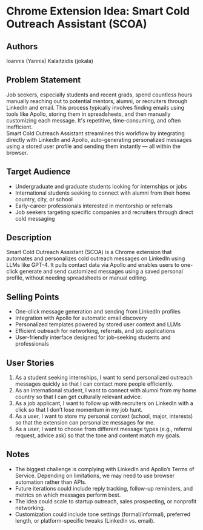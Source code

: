 # Chrome Extension Idea: Smart Cold Outreach Assistant (SCOA)

## Authors  
Ioannis (Yannis) Kalaitzidis (jokala)

## Problem Statement  
Job seekers, especially students and recent grads, spend countless hours manually reaching out to potential mentors, alumni, or recruiters through LinkedIn and email. This process typically involves finding emails using tools like Apollo, storing them in spreadsheets, and then manually customizing each message. It's repetitive, time-consuming, and often inefficient.  
Smart Cold Outreach Assistant streamlines this workflow by integrating directly with LinkedIn and Apollo, auto-generating personalized messages using a stored user profile and sending them instantly — all within the browser.

## Target Audience  
- Undergraduate and graduate students looking for internships or jobs  
- International students seeking to connect with alumni from their home country, city, or school  
- Early-career professionals interested in mentorship or referrals  
- Job seekers targeting specific companies and recruiters through direct cold messaging  

## Description  
Smart Cold Outreach Assistant (SCOA) is a Chrome extension that automates and personalizes cold outreach messages on LinkedIn using LLMs like GPT-4. It pulls contact data via Apollo and enables users to one-click generate and send customized messages using a saved personal profile, without needing spreadsheets or manual editing.

## Selling Points  
- One-click message generation and sending from LinkedIn profiles  
- Integration with Apollo for automatic email discovery  
- Personalized templates powered by stored user context and LLMs  
- Efficient outreach for networking, referrals, and job applications  
- User-friendly interface designed for job-seeking students and professionals  

## User Stories  
1. As a student seeking internships, I want to send personalized outreach messages quickly so that I can contact more people efficiently.  
2. As an international student, I want to connect with alumni from my home country so that I can get culturally relevant advice.  
3. As a job applicant, I want to follow up with recruiters on LinkedIn with a click so that I don’t lose momentum in my job hunt.  
4. As a user, I want to store my personal context (school, major, interests) so that the extension can personalize messages for me.  
5. As a user, I want to choose from different message types (e.g., referral request, advice ask) so that the tone and content match my goals.  

## Notes  
- The biggest challenge is complying with LinkedIn and Apollo’s Terms of Service. Depending on limitations, we may need to use browser automation rather than APIs.  
- Future iterations could include reply tracking, follow-up reminders, and metrics on which messages perform best.  
- The idea could scale to startup outreach, sales prospecting, or nonprofit networking.  
- Customization could include tone settings (formal/informal), preferred length, or platform-specific tweaks (LinkedIn vs. email).

